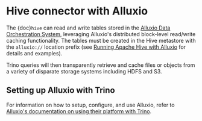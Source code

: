 # Hive connector with Alluxio

The {doc}`hive` can read and write tables stored in the [Alluxio Data Orchestration
System](https://www.alluxio.io/),
leveraging Alluxio's distributed block-level read/write caching functionality.
The tables must be created in the Hive metastore with the `alluxio://`
location prefix (see [Running Apache Hive with Alluxio](https://docs.alluxio.io/os/user/stable/en/compute/Hive.html)
for details and examples).

Trino queries will then transparently retrieve and cache files or objects from
a variety of disparate storage systems including HDFS and S3.

## Setting up Alluxio with Trino

For information on how to setup, configure, and use Alluxio, refer to [Alluxio's
documentation on using their platform with Trino](https://docs.alluxio.io/ee/user/stable/en/compute/Trino.html).
